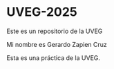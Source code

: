 # UVEG-2025
Este es un repositorio de la UVEG

Mi nombre es Gerardo Zapien Cruz

Esta es una práctica de la UVEG.